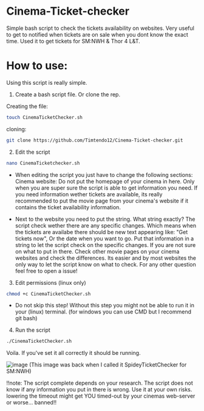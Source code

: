# Cinema-Ticket-checker
Simple bash script to check the tickets availability on websites. Very useful to get to notified when tickets are on sale when you dont know the exact time. Used it to get tickets for SM:NWH & Thor 4 L&T.


# How to use:

Using this script is really simple.

1. Create a bash script file. Or clone the rep.

Creating the file:
```bash
touch CinemaTicketChecker.sh
```
cloning:
```bash
git clone https://github.com/Timtendo12/Cinema-Ticket-checker.git
```


2. Edit the script
```bash
nano CinemaTicketchecker.sh
```
- When editing the script you just have to change the following sections:
Cinema website: Do not put the homepage of your cinema in here. Only when you are super sure the script is able to get information you need.
If you need information wether tickets are available, its really recommended to put the movie page from your cinema's website if it contains the ticket availability information.

- Next to the website you need to put the string. What string exactly? The script check wether there are any specific changes. Which means when the tickets are availabe there should be new text appearing like: "Get tickets now", Or the date when you want to go. Put that information in a string to let the script check on the specific changes. If you are not sure on what to put in there. Check other movie pages on your cinema websites and check the differences. Its easier and by most websites the only way to let the script know on what to check. For any other question feel free to open a issue!


3. Edit permissions (linux only)
```bash
chmod +c CinemaTicketChecker.sh
```
- Do not skip this step! Without this step you might not be able to run it in your (linux) terminal. (for windows you can use CMD but I recommend git bash)

4. Run the script
```bash
./CinemaTicketChecker.sh
```

Voila. If you've set it all correctly it should be running. 


![image](https://user-images.githubusercontent.com/41442518/145808011-affd823f-d7e4-4748-9bff-8a067b2dfdac.png)
(This image was back when I called it SpideyTicketChecker for SM:NWH)



!!note: The script complete depends on your research. The script does not know if any information you put in there is wrong. Use it at your own risks. lowering the timeout might get YOU timed-out by your cinemas web-server or worse... banned!!
